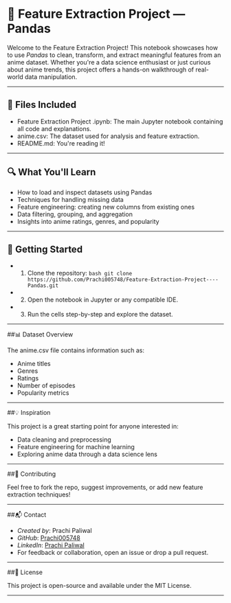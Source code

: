 # 🎯 Feature Extraction Project — Pandas

Welcome to the Feature Extraction Project! This notebook showcases how to use *Pandas* to clean, transform, and extract meaningful features from an anime dataset. Whether you're a data science enthusiast or just curious about anime trends, this project offers a hands-on walkthrough of real-world data manipulation.

---

## 📂 Files Included

- Feature Extraction Project .ipynb: The main Jupyter notebook containing all code and explanations.
- anime.csv: The dataset used for analysis and feature extraction.
- README.md: You're reading it!

---

## 🔍 What You'll Learn

- How to load and inspect datasets using Pandas
- Techniques for handling missing data
- Feature engineering: creating new columns from existing ones
- Data filtering, grouping, and aggregation
- Insights into anime ratings, genres, and popularity

---

## 🚀 Getting Started
- 1. Clone the repository:
   `bash
   git clone https://github.com/Prachi005748/Feature-Extraction-Project----Pandas.git
   `
- 2. Open the notebook in Jupyter or any compatible IDE.
- 3.  Run the cells step-by-step and explore the dataset.

---

##📊 Dataset Overview

The anime.csv file contains information such as:
- Anime titles
- Genres
- Ratings
- Number of episodes
- Popularity metrics

---

##💡 Inspiration

This project is a great starting point for anyone interested in:
- Data cleaning and preprocessing
- Feature engineering for machine learning
- Exploring anime data through a data science lens

---

##🤝 Contributing

Feel free to fork the repo, suggest improvements, or add new feature extraction techniques!

---

##📬 Contact

- *Created by*: Prachi Paliwal  
- *GitHub*: [Prachi005748](https://github.com/Prachi005748)  
- *LinkedIn*: [Prachi Paliwal](https://www.linkedin.com/in/prachi-paliwal-799126268/)
- For feedback or collaboration, open an issue or drop a pull request.

---

##🧠 License

This project is open-source and available under the MIT License.

---
